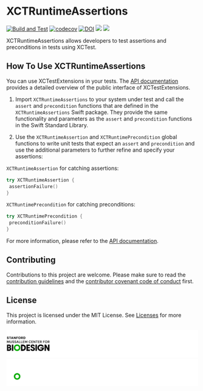 <!--

This source file is part of the Stanford XCTRuntimeAssertions open-source project.

SPDX-FileCopyrightText: 2022 Stanford University and the project authors (see CONTRIBUTORS.md)

SPDX-License-Identifier: MIT
  
-->

# XCTRuntimeAssertions

[![Build and Test](https://github.com/StanfordBDHG/XCTRuntimeAssertions/actions/workflows/build-and-test.yml/badge.svg)](https://github.com/StanfordBDHG/XCTRuntimeAssertions/actions/workflows/build-and-test.yml)
[![codecov](https://codecov.io/gh/StanfordBDHG/XCTRuntimeAssertions/branch/main/graph/badge.svg?token=PcUyqu5BOx)](https://codecov.io/gh/StanfordBDHG/XCTRuntimeAssertions)
[![DOI](https://zenodo.org/badge/DOI/10.5281/zenodo.7800545.svg)](https://doi.org/10.5281/zenodo.7800545)
[![](https://img.shields.io/endpoint?url=https%3A%2F%2Fswiftpackageindex.com%2Fapi%2Fpackages%2FStanfordBDHG%2FXCTRuntimeAssertions%2Fbadge%3Ftype%3Dswift-versions)](https://swiftpackageindex.com/StanfordBDHG/XCTRuntimeAssertions)
[![](https://img.shields.io/endpoint?url=https%3A%2F%2Fswiftpackageindex.com%2Fapi%2Fpackages%2FStanfordBDHG%2FXCTRuntimeAssertions%2Fbadge%3Ftype%3Dplatforms)](https://swiftpackageindex.com/StanfordBDHG/XCTRuntimeAssertions)

XCTRuntimeAssertions allows developers to test assertions and preconditions in tests using XCTest.


## How To Use XCTRuntimeAssertions

You can use XCTestExtensions in your tests. The [API documentation](https://swiftpackageindex.com/StanfordBDHG/XCTRuntimeAssertions/documentation) provides a detailed overview of the public interface of XCTestExtensions.

1. Import `XCTRuntimeAssertions` to your system under test and call the `assert` and `precondition` functions that are defined in the `XCTRuntimeAssertions` Swift package. They provide the same functionality and parameters as the `assert` and `precondition` functions in the Swift Standard Library.

2. Use the `XCTRuntimeAssertion` and `XCTRuntimePrecondition` global functions to write unit tests that expect an `assert` and `precondition` and use the additional parameters to further refine and specify your assertions:

`XCTRuntimeAssertion` for catching assertions:
```swift
try XCTRuntimeAssertion {
 assertionFailure()
}
```

`XCTRuntimePrecondition` for catching preconditions:
```swift
try XCTRuntimePrecondition {
 preconditionFailure()
}
```

For more information, please refer to the [API documentation](https://swiftpackageindex.com/StanfordBDHG/XCTRuntimeAssertions/documentation).


## Contributing

Contributions to this project are welcome. Please make sure to read the [contribution guidelines](https://github.com/StanfordBDHG/.github/blob/main/CONTRIBUTING.md) and the [contributor covenant code of conduct](https://github.com/StanfordBDHG/.github/blob/main/CODE_OF_CONDUCT.md) first.


## License

This project is licensed under the MIT License. See [Licenses](https://github.com/StanfordBDHG/XCTRuntimeAssertions/tree/main/LICENSES) for more information.

![Stanford Byers Center for Biodesign Logo](https://raw.githubusercontent.com/StanfordBDHG/.github/main/assets/biodesign-footer-light.png#gh-light-mode-only)
![Stanford Byers Center for Biodesign Logo](https://raw.githubusercontent.com/StanfordBDHG/.github/main/assets/biodesign-footer-dark.png#gh-dark-mode-only)
